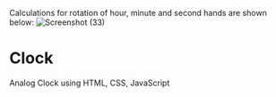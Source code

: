 Calculations for rotation of hour, minute and second hands are shown below:
![Screenshot (33)](https://user-images.githubusercontent.com/64830718/130188583-6c0d83e3-aa08-4e5b-9bfb-e1055c3772a9.png)
# Clock
Analog Clock using HTML, CSS, JavaScript
